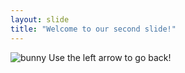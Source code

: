 ```yaml
---
layout: slide
title: "Welcome to our second slide!"
---
```

![bunny](/downloads/bunny1.jpg)
Use the left arrow to go back!
